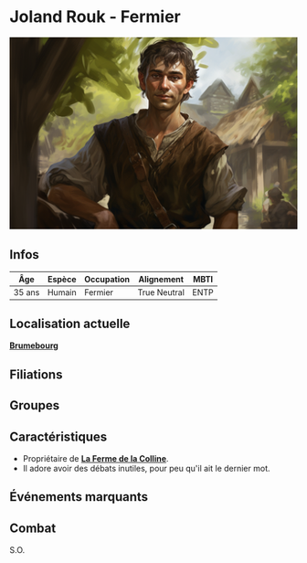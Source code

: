 # Joland Rouk - Fermier
![Fermier](../../../_images/human_farmer.png)

## Infos 

| Âge | Espèce | Occupation | Alignement | MBTI |
| --- | ------ | ---------- | ---------- | ---- |
| 35 ans | Humain | Fermier | True Neutral | ENTP |

## Localisation actuelle
[**Brumebourg**](../../VILLES/Brumebourg.md)

## Filiations
## Groupes 

## Caractéristiques
* Propriétaire de [**La Ferme de la Colline**](../../VILLES/Brumebourg.md#la-ferme-de-la-colline---ferme).
* Il adore avoir des débats inutiles, pour peu qu'il ait le dernier mot.

## Événements marquants

## Combat
S.O.
